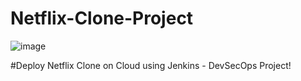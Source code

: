 # Netflix-Clone-Project
![image](https://github.com/user-attachments/assets/b2c68256-f012-422f-96a6-7ee4684756ba)

#Deploy Netflix Clone on Cloud using Jenkins - DevSecOps Project!
